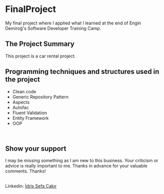 
# FinalProject

My final project where I applied what I learned at the end of Engin Demiroğ's Software Developer Training Camp.
<br>

## The Project Summary
This project is a car rental project.
<br>

## Programming techniques and structures used in the project
  - Clean code
  - Generic Repository Pattern
  - Aspects
  - Autofac
  - Fluent Validation
  - Entity Framework
  - OOP
<br>

## Show your support

I may be missing something as I am new to this business. Your criticism or advice is really important to me. Thanks in advance for your valuable comments. Thanks!
<br><br>

Linkedin: [İdris Sefa Çakır](https://www.linkedin.com/in/idris-sefa-%C3%A7ak%C4%B1r-a72b77194/)
